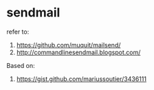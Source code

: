 sendmail
========

refer to:

1. https://github.com/muquit/mailsend/
2. http://commandlinesendmail.blogspot.com/

Based on:

1. https://gist.github.com/mariussoutier/3436111

